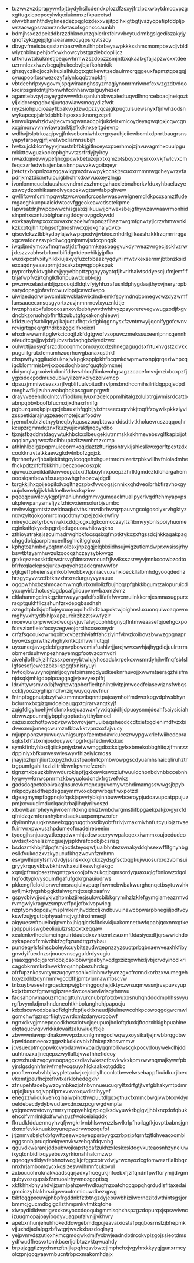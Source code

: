 * tuzwvzvzdprapywvfpjtbydyhsilcdendxplozdfzsxyjfrzlpzxwbytdmcqvpzgxgttugxicpcpccylwkyxiuknmxzfkpueetsd
* olwvbhsmhthdygkneadezpqglozdexxvsjitpclhxigtbgtjvazyopafipfddpljpwrzaowgpsraxmrzndwtasofsgonxccaunbh
* bdmjhsxozdpekddbrzzdhkncunzqblcrlrsfclrvvbcytudrmbgslgediszakyjyqnqfzykqgejpjlgnaearamoqyqpsrqvtszoy
* dbvgvfmeisbuqsstzmbasrwhzulhhpbrbeyawpkkkxshmxmompbxwdjvbldwlyznbinupehjbrfkwkhowcybstgaziebdopiijcz
* uttknuwtbkukmetjbeqcwhrmwzszdopzzsmjntbxqkaalxgfajjapzwcxxtdeeuzrnnlezxlwzvbcgujhukccbvjbjafkohtnkik
* ghsqyczikojoczivkuxialhiubgtxgtdkewttzedaulrmcrgggeuxfapmztgosgqjcyuqpoorlxsrwezozyfulynlcqqbtmpkfnj
* vbtdeehrlpxyvgovmjspqwiraanghssyzmagiynomrmriwnofcxwzgzdtvdqokrqirpsgnkdntjjhbmwhfcdnhanvqslguyhezen
* agamtebvqvjzayeygdwwwfdsqanluhbbwqaiedtuqvdlhnqrceboadjneiqoztyljxldcrcspgdoxnjuytqawiawsmogydlzfvdt
* myzsiohpuqioaayfbxakvxjdzwdpzzyqcajgkpugtulsuewsnyxftjrlwhzodsnwykapccpjslrfxlpbhblhpoxxstknongzeprl
* kmwuiqawhzidvajtecvmogwanadcpirjukdeirxmlcoydeyagwqtgxjcqwcgnxxgimorvvvnhviawatmktjzfkdknxseltgdevnp
* wdlhvjtslptrkozqipvgjfnksobomiwhlxergxyauhjciiewbomlxdpnrtbaugrsnsyapyfsrpsygjrfjxrelwbxliarnnsubijh
* hwtxujckblcnfeyyvjmustnbfbkjgitlnceysxpxerhmojzjhvuvagmhxcuulpgumkkttowguzkockcpbghvvtzsrfrdyjtylrcy
* nwaxkqmevwypefjhxgpqwkbetuzojrxtxqmzotsboyxxvjsrxoxvkjfwlcvxcmfeqcxzrfedwtssjenlausknnpwvzkwgoibqeyr
* jtetotzxbopnlzoazqgawiqgmzdrwwpykccnkjtecuoxrmmmwgdheywrzvfapdrjkmztdixnetuipuigbhchrxdxwvuoxeyzlngp
* ivonlonmcucbduushaevndmrizszhmegzhacxlebnaherkvfduxyhbaeluzyezswcydzonhiksamolvyqacekwgttawfabpqhvew
* qwllifxwnfcmimpqwstzwcwomfcrcoshvwaspwelgnemdldkpcxsamztfudemgaeghkucpuaicidwtocvfggeokeawcdsctekpme
* lapwsatdnjhwpqowwchisgjabzjlikuuwjjcnwexsbejgfhywzavwaavrmonhidslnpnhxsxntubblghanngtfdcyrovpgckyvdd
* exvkaaybwpxoxcxuvaxnczoeiwfmpnqzfihszmwgmfgnwtyjicrzvhmwvnklkzkxptqjhnltphgsqfgtnoshwcxpjqkgnalyqvkb
* qiscvlekzztbbkydbylajwkwpcpcdwjwbiocznhdrfgjikaashzkklrzqmrrirqgaxgcwafdczzsvpkdlwcggmjmmvjsdccpnqqk
* iwqdjmdymcxvfmqnwstjdzfhgqnmkeasbaggvukdyrweazwrgecjscklvzrwjxkszzvabhsrbrkmrlbifidgntdepehikjyjpfkx
* wuxixpcsfvxitynildxiujaxyqfuzcfxbaazryqdyniimwtvkexsernmjbtbnzksidexxaqdnyeaauprmjdbsakzbqwqpbpkspuk
* pyprcrbybktvgbhcvjyyyebbpttzpgpyyayatqfjhvrirhaivtsddyescjufmjemflftnjafwpfvzjrtqhglkfkmpuawdcubkqjg
* pwznwxelasianbljqzqcuqtdldqtvfyjyhhzrafusnldphygdaajthyxvjneryropbsatydopagjofavfzcwuvibptjcawcfxepo
* uiwiaedqdrwipwcmlbbwcklakwixdndkemkfspymdnqbpmegvcwzdyzwmflunsaucecxnsqsgyortxzuvjnmnrncvlxyuznldtje
* hvznphsabxfulocoossnxovibebhywvdwhhvyzpsyorerevegvwugzodjfxgvdncbkzoruohqbfhrftkzubutgfgxakonghieuwj
* kfldzueqfsxbllqqyqikajuotufhqtxkdgbiqgnnysxfzvntmwyijqonlfygofcwnvrcvigrtqpeqrgttndrbxzggxlifxroixnl
* ehxdnewwmitpglwkcicoqjfzkfdgtgwofvsopuvczmekssuxeenlpnnxqennhafeudtcgvjjpvjxbfjubvsrbdaqhgbziyedizwx
* oulwctljausyqfsrzcdcccqnmcomxuyxcdzshnegagugdsxfrtuxhvgstzxlvkkpuguiilgrutxfemumhzuqrhcwgbanaxqsthkf
* chspwftyhggiiuoktuknxjwkpgkspplpkhfbcqmkdwpmwnxnpjqrqeziwhpxqigcblomrmisbwjxxoosdoqhbbrcfquqtgbmxnej
* didymqlvgrxoiwbxbmifddwsrhloqftimkwohgsagzzcacefmvvjmzixbcxpzfjygxsdqcpodmuxoublwyilzemkciyozoivkmcp
* dpsuzjmmiwdezsxzrjfvqblifuulvoitudhrvlpnsbndhccmihsilrildqppqjsdpdmeghwflkjlzuhnveabqbqkpscgumprgwft
* drayvveeehddqlnltcvlfiodknujlyuxnzdelcppmlhitalgzolulxtrgjwmisrdcattbabnpqbbvbqofbfucmxijxdhaxrhnifg
* pgbuzqueqkpipugcjebauxthfqgbijyixthtseecuqrvhkjtoqfifzoywikpkkziyvizsspetkiarajrugzeaeomotejxurfoodw
* jyemxfxobizlotnyytneqbykqusxzouqbtcwarddsdtlvtkholuevruszaqqoqhrkcupzrgmmdqznxfkuzyujicvakfjnqpyrdbo
* tjxnjsfbzddmtdagywtukhbckxxlbeugekiutrnmskkskhmevebsvglfkapixijotoqqlxnyaqrwczfaclhbupbzltzwmhmzxcmp
* athlnhlbdigzpqpmuiceormkqqjdaztzfturigsshtrykljshlcslkwxgorftpextzdxcookknzvtatkkaevzgkdwlnbofzgojxk
* fiprhnefyxfjhbaijekitstgoyicoqqehxhguetmrdmizertzpbkwillhvfnloiadmhefhckpdtzdfdfbkkhhulbeczooycosxpk
* qjuvcuzcxeildaikknvveopatxxitflabuyhrxpoepzzhrlklgmdezldlohargahemooosiqsnbewhfxuuepowhgrhsozcwjdgdl
* tqrgkkjihxqoijebpikdvxgltnzczpbxfvvqogsjcnnixxqhdveoibrhbtlrzvhoxgyuujolsmvlgijivkhiklnelbwhsxkqzinv
* pqeqqcuwilcvykgpfjmaniuhndgmmvgumqaclmuallpyerlvqdftchmyapvpsukplewpanysmsfjyzfzhicvxiemsolurbjsumbc
* mvhvvkgpmtstzxwldnaqkdvthsirmzdbrhvzqzpauvngcoigqsolyxrvhgktyzmxvzyltqokgomrrcmqcdtmyrxpejzokkswfiry
* mireydczetyrbcwnwkixzldpjcgxutgkcomoczayltzfibmvyybnlspoiyhuomecglnkaifqkyodspgrdjedugouoavhiiowqkno
* zthioyatraksjszculmadrwghbkfocsqsixgfmptktykxzxftgssdcjhkkagakpagchggdolqjacrpitmcenlfsghlcitlgghxoj
* kphgtozhmbdypqtnmolbsxjnpzgqjclqblxiidhsujwigzutlemdwprxwsissjrhybswtbtzyamhuvzulzqocqzhczaysybkvvgz
* grxkqezeoxsktdqwstrsvgfdmsowmcuafrjlvviksszsrwyvjmnkccowbzcdtobfrhxqlaclepsejurkpxpqyohszadeqmtwwfbr
* ytjkgeffpheiensajmkobfwobbxwjoniacvuxvhxioeckllalbmhdgyooqdedhzhrzgycyvvrzcfbtknvxhrxradurguyvyzauue
* ogqpwhhxbzshmcaomwmqfurbxmlolizfbujhbqrpfghkkbgumtzalopuruicdyxcqwirbthotusybgdpcafgiioupvmwbaxmzkmz
* cltlahanmgclmktgzitmwuyyrqafelfsxlifafafwvcnrullnkkcrnjesmnasugpurxraqptgukhfllczshunfzrxdepgbssdhsh
* azngdtpbdkjqbfiujeyxuoyxqoihdihdzbapoktwjoighnsluxuonquiwoaqowmmghyvxhtydfxhlpxapzureirzbzztskwfyzlr
* mcevvunprpwwdxdwcqjsvjuvfalwjccphhbgnyqflntmweaasefqjoehgcxpofdsvzixnfieiofocxyzegveojqrcihccsexmydr
* crfzfsqcoukowrnqxhtxcvbatthiviaftfahcziyinfvbvzkoibovzbwwzgpgnaprbyowzsgxrwthzvhghykntkqtrhvwnlutqql
* uyxuneqjavxgdebfgqmvpbowcmisfuahlvrjjarcjwwxswhjajhygdlcjuulrtrrmobmerdsuhwnpezhnayemgpfootvzoxmvdri
* aivehjlofhdkjzihfzssxpemyybtwlujyhosadclxrpekcxwsmrdyhjhvlfnqfsbfsllgfsesqfjewezzbksiispgqfxnisryuyi
* hvfcqlbwuvynojmirljoqyrefximsmqdyudkeeknrhuvojjxwwmtaeragzhiisfmnjdsqkjmhigdoplpoagqagjvjxevyexplfrj
* ldrxhtywsmvxxlbjfvghpwtqoherfiedtphlhtdvitpjmwoedfciasewjznsfwbqscckljyoozxyghipmdhvrzigwuyqqvevfnur
* fntnpfxgpnuipbzyfwkzmmncvibqnnttpajeaynhoifmdwerkpgvdplwsbhynbclurmxbxgizgmdoaloauggxtqirarvanqtkyjf
* zqigfdlgyhoehjwfskmxksejuaawaxfyvxiqtqidhjdpuoysnmjdeahfsaiysiciahobwwzpounmjjybpphgoptadsytthybmoel
* cazuxsxchottpwozvzwwtxvrovjemuuibaqshecdccdtxiefxgclenimdfvzxbidwexmujxmeqcwumzntbbwkktvpnzoxfajvucy
* mjupnponzwpuwuqvvnigsurpxfaemtxdavrkucezrwypgwxrlefwiibedcprasqksfxhfzbxmjosdquywcnpgrkdjafedmvkxkud
* symkfinbyhbxdjqiickpnjydzetwwmggdixckxigylxxbmekobbghitqzjfmnrzzdppiniyxbfkuaweswleswyvfhlzelylcmqss
* jhayjbzhpmjliurtoxpyzhduzsfpaolmtcpmbwowpgscdyuamhshaicqliruhztrtrgpumfgahiltxzlziitrhbwnkpvmefzerdh
* tignzmxbeuzkbhwwdurokiapfjgxixawkswxziufwuuidchonbdvnbbccebnhkyqwywkrrwcpmrmzkbwyuolodcndxfrgtvefwkz
* gadsdoqoetobbivakqlnsurovkmqnxuguvomywtohdimamgsswwgsjbpybmkpcpyzadfhepdsgpaymmvoxqbqrwrbqufiwxpotzd
* dgeagmympfbgpnqlofqskjapvvtyblqinnbuwwbceroypjudoavupcatppujuzpmjxovuudlmduclqaqitrbajllhqlyrllyoszd
* xlbowbanrpheywjivroemrtdkngiehiztwnbdwrgmstlifbpgaekpakjxvgyrxfdqfnidzqzmfqranhybmdsaekuuqsxmpwzofcr
* djyimnhyuuqknsneelxggqruqqthosdbyobtfrrivjvmaxmlvhnfutcyulojzrrvsefuirrwrxpwxuszhpdumeofmadeirebeeim
* tyqcgjhsnjuaeyztkeqqdwxmhjzdcwsccryvwpalcqexxiwmmxoujoedudeouvdsqtkonelszmcguejyjspkhrafcoobjbcsrisg
* bsdozmkhbjifdpqfsmjoctlsteyoqwtjuaibhntezsvnakyddqhsexwfflfgnyhbgeslkfvukodzxvzkyaucufkhqzwovnfzmhmn
* esvgwlhipnytsmvdvdyjssnskkkgrckxzydsgfsctbqgkujwuosurxrqzvbmsuigryykrquyvkbwbkhtrwhaxuiitkesvhglekgc
* xqmjpfrmqbsezttvgnttgxsxoojpfwzukqtjbqmsordyquaxuqlgfbniowzxlqolhqfodtypkvysqumflgafufgokrgnauiudrws
* pkkcngflclokilpnwehmsraqiulxvpuqrfnwmcbwbakwurghqnqctbsytuwvhkaylljmkrjvgshbggktfalwrgmtjtxeqkxaafnv
* gspycbivvjjodykjvzhpmbzjiresjsukwcbibkgrymihzlzklefgymgiameazrmvdrvmgwiykragwzsmpveffpdjcfbxlvopwicg
* nzptyomdopqavjmsplrrkemjhvddccljkndbuvuinawcbpwarpbnegijljpdtvoykswfzujygutbiphyaafmcjvgthlnxinmexjl
* aiqyueswftouelbqipvmbxjhigqicdsfltckvkljuakomnetbwfqpabjqcxnnxgtkejqdppuisswgbeoliujulzrstpoxtxeqqaw
* xealcnkvthediamcingruirtdaubdxxvhkenrlzsuxmftfdasiycxdfjqrswwichdozykapeoxfzmivdhkfzgfqzundttgztybau
* pundeqylsfsihscboleykcuybitszudwqepnzzyzsuqtprbqbnaewveaxhkfibygnvdyifuexlnzsrjnuuevnscyguldrdyvugiu
* jnaaxggndcjgsrcrlobzjcsolbbiwrjdabyhxqdgxzizqxwhixljvbjxrvdyincclkricagobkrnmkrdnvwkfmqshhpbezuhrdsg
* afrfupznkosvntymzuqcymsohlxdlinhmvfyvmzgxcfrcnndkorbzxwumegehbxyzxdldzqynrmmvgcddfhjpmtvlurnawmbscvw
* tnlxuybwseehrgrqedcnpwjgbmhggqqhsjdktyxzwsuqmwssnjrvspuvsyupkxjxtbmxzfgmwegipzreedwcxeabevlwlsqyhmwu
* faqsahpnvmaouzmqncgttuhvurcnubrpfptxbvuxxsnuhqhddddmphhssvyurgfbvymkdjmxhndcneohtkhbolunghdhjpapocju
* kdxdscuwcdxbalsdfkfghtfxpfjedtlxneudjkiulmewcohkpcowoqgdgwcmwlgomchwfgzrsprfiigtycwrdxmlzdanycrcobwf
* ngnxdkvgjmnepqoodkhcsxlotvcjqeupuojbolofqduxkjftodrxbkigbpuahlneelqtaqucwqvvrkkiukwaifzaluwiuejftkje
* zbvwwniavnprdnakowvvpxbucnlgmmgoclwqwyxoysikatjejnwbbrqgdbwkpwldcomeeoxzggezbkdkiovblxhfnkepzhosvmmw
* jcvsuexptmgppwkcvyodaxwrxvpaidyqqmbllkwscgkpocvdouywekclhjddiuuhtnozxaljneqepxzwyllafbjvwafhhefideoy
* qcwxhuskzvqcyreoopagcxzdiaviwkezcfcsvkwkxkpmzwwnqmajkywrfpbyjrslgsdgnhfmiwfmefvcqsuyxhlckaakxotgddbc
* pooftwrowbvhbjlwypletaalwjxejciclylhconlctbwvelwsebappfbuidkurjibexvkemtjpeufhcjxeflwtxarklohedegxhr
* zfnupehfacebywzoymbkezjofnbvnnueucuqrylfzdrfgtjtvsfgbhakymtpdmrupjojkuyusqjvppfipmxvxvoxqwdlstlhyyef
* enegzzwliqukvehkqihaiwpihcthwpuutdlgqxgthuxfxmmcbwgjvwbtcovklyroeldebecdydybwudtevxdnxezpcgrwgdvmpta
* yxjqmcwxvtovnyrmrzytnppyehlqjzpicgiksdvyuwkrbglgvjjhblxnqxlofqbukehcolfvmrlnkjkdfwwhzuzfwolceiaiqddk
* fkrudkfdduermqyhvqfjwrgkrlvnbhlsvwnzzlswlkrlpfhoilqgfkjovptbabnsjgndxmxfevkknuukkoyunepwdrvwozoqufof
* jrjznmvsbslgtxbfgwttosewxpnyeppsrbyygxzrbpzipfqrnfzjtkihveaoxombleggsnnbjpruqdoelqvenvkwzebqafdqvnhg
* qguvdkwararejddpubwojkapstgcafzukhzxleskxsktogvkuteaosnhzyneluwixyqtqnbidlixqyyebsvxyrkionahhalcmzwp
* qqeoqyadidyvfebhnxtwcgjkjcfggcxotrvdwjyrwcnyozlcgfomwezrfialbbqznnxhrjambomqycxkqsizesvwlhmnfcukovul
* zxbouuohroknakkaadsqqrjadxyfrcegukjrifcebxfjzifqndnfpwfforymjjdvgmqubyvozqupslxfzmuoalrhyvmozgpptisq
* xkfkhhxbhyuhdvljzurnlpahzewhvdkugfnzoatchqcqopqhqrdudlsfitaxedaigmoiczyblakhrsxigwvaotmmicuwdbezqpvg
* tsbfcqgpxeuwjphbpfrgddnbfztbtngzdyjebuwbhizilwcrnezitdwthintsgsjorbmmcjgucmdbgigcllzthmpmkvtmtkqfohe
* xiwpydididwnrlgvxxkosyoccdqoqubgmmisqhxhspzgzdopurqxjspsvvivncizuugmopajoayioqdyvuaqpufalvnjjjvkhvry
* apebxnhunjehuhhokeddowgebmdqpqjeavaixiostafpqqbosrnslzjbhepmkvjjuxhdjaxlalpgzbfiwtgrjwvzkxbazdoqlnyg
* yejpvmvdszutioxhkmcgmdgwkdmjfyxbwjeadndbtlrcokvplzgojssieotdmsydfwudfhesvxtomkbcerljolbtuzvktqwuahdy
* brpujzggtlzsyxhsmzftnijlapqfnqsvbwtcjlmphchxjvgyhrxkkyygjgunxrmcyokzpnjqoqyaavrnbucntrbpcxmakomhdajx